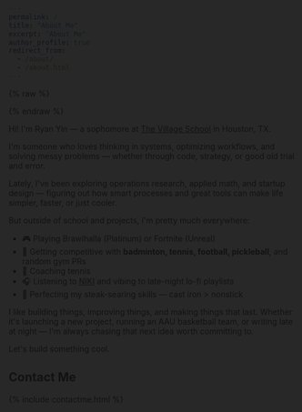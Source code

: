 ```yaml
---
permalink: /
title: "About Me"
excerpt: "About Me"
author_profile: true
redirect_from: 
  - /about/
  - /about.html
---
```


<!-- Hero Intro Cover -->
<style>
  @import url('https://fonts.googleapis.com/css2?family=Inter:wght@400;600;800&display=swap');
  
  #intro-overlay {
    position: fixed;
    top: 0;
    left: 0;
    width: 100%;
    height: 100vh;
    background: rgba(17, 17, 17, 0.9);
    color: #fff;
    font-family: 'Inter', sans-serif;
    display: flex;
    align-items: center;
    justify-content: center;
    z-index: 9999;
    opacity: 1;
    transition: opacity 1s ease;
    text-align: center;
    pointer-events: none; /* Allows scrolling underneath from start */
  }
  
  #intro-text {
    font-size: 4rem;
    font-weight: 800;
    opacity: 0;
    transition: opacity 0.5s ease;
  }
  
  #intro-text.visible {
    opacity: 1;
  }
  
  #intro-overlay.fade-out {
    opacity: 0;
  }
  
  #intro-overlay.hidden {
    display: none;
  }
  
  /* Responsive text sizing */
  @media (max-width: 768px) {
    #intro-text {
      font-size: 2.5rem;
      padding: 0 1rem;
    }
  }
</style>

<div id="intro-overlay">
  <div id="intro-text">Hi, I'm Ryan Yin</div>
</div>

{% raw %}
<script>
  document.addEventListener("DOMContentLoaded", function () {
    const text = document.getElementById("intro-text");
    const overlay = document.getElementById("intro-overlay");
    
    // Fade in text immediately
    setTimeout(() => {
      text.classList.add("visible");
    }, 50);
    
    // Wait 4 seconds, then start fade out
    setTimeout(() => {
      overlay.classList.add("fade-out");
    }, 4000);
    
    // Remove from DOM after fade completes
    setTimeout(() => {
      overlay.classList.add("hidden");
    }, 5000);
  });
</script>
{% endraw %}

<!-- Real Content Starts Here -->
Hi! I'm Ryan Yin — a sophomore at [The Village School](https://www.nordangliaeducation.com/village-houston) in Houston, TX.  

I'm someone who loves thinking in systems, optimizing workflows, and solving messy problems — whether through code, strategy, or good old trial and error.

Lately, I've been exploring operations research, applied math, and startup design — figuring out how smart processes and great tools can make life simpler, faster, or just cooler.

But outside of school and projects, I'm pretty much everywhere:

- 🎮 Playing Brawlhalla (Platinum) or Fortnite (Unreal)
- 🏸 Getting competitive with **badminton, tennis, football, pickleball**, and random gym PRs
- 🎾 Coaching tennis 
- 🎧 Listening to [NIKI](https://open.spotify.com/artist/2kxP07DLgs4xlWz8YHlvfh) and vibing to late-night lo-fi playlists
- 🥩 Perfecting my steak-searing skills — cast iron > nonstick

I like building things, improving things, and making things that last. Whether it's launching a new project, running an AAU basketball team, or writing late at night — I'm always chasing that next idea worth committing to.

Let's build something cool.

<section id="contactme">
  <h2>Contact Me</h2>
  {% include contactme.html %}
</section>
